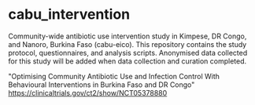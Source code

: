 # cabu_intervention
Community-wide antibiotic use intervention study in Kimpese, DR Congo, and Nanoro, Burkina Faso (cabu-eico). This repository contains the study protocol, questionnaires, and analysis scripts. Anonymised data collected for this study will be added when data collection and curation completed.

"Optimising Community Antibiotic Use and Infection Control With Behavioural Interventions in Burkina Faso and DR Congo"
https://clinicaltrials.gov/ct2/show/NCT05378880

